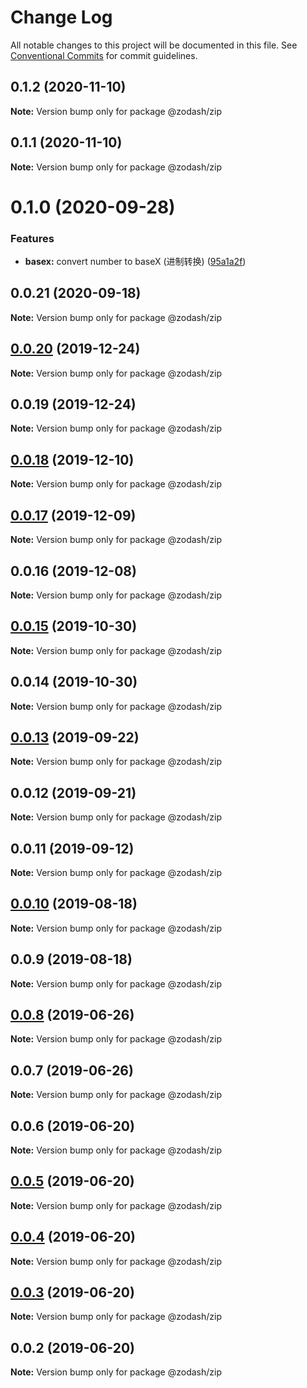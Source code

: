 # Change Log

All notable changes to this project will be documented in this file.
See [Conventional Commits](https://conventionalcommits.org) for commit guidelines.

## 0.1.2 (2020-11-10)

**Note:** Version bump only for package @zodash/zip





## 0.1.1 (2020-11-10)

**Note:** Version bump only for package @zodash/zip





# 0.1.0 (2020-09-28)


### Features

* **basex:** convert number to baseX (进制转换) ([95a1a2f](https://github.com/zcorky/zodash/commit/95a1a2f361d73de5caa3b8e297c1643e97e40983))





## 0.0.21 (2020-09-18)

**Note:** Version bump only for package @zodash/zip





## [0.0.20](https://github.com/zcorky/zodash/compare/@zodash/zip@0.0.19...@zodash/zip@0.0.20) (2019-12-24)

**Note:** Version bump only for package @zodash/zip





## 0.0.19 (2019-12-24)

**Note:** Version bump only for package @zodash/zip





## [0.0.18](https://github.com/zcorky/zodash/compare/@zodash/zip@0.0.17...@zodash/zip@0.0.18) (2019-12-10)

**Note:** Version bump only for package @zodash/zip





## [0.0.17](https://github.com/zcorky/zodash/compare/@zodash/zip@0.0.16...@zodash/zip@0.0.17) (2019-12-09)

**Note:** Version bump only for package @zodash/zip





## 0.0.16 (2019-12-08)

**Note:** Version bump only for package @zodash/zip





## [0.0.15](https://github.com/zcorky/zodash/compare/@zodash/zip@0.0.14...@zodash/zip@0.0.15) (2019-10-30)

**Note:** Version bump only for package @zodash/zip





## 0.0.14 (2019-10-30)

**Note:** Version bump only for package @zodash/zip





## [0.0.13](https://github.com/zcorky/zodash/compare/@zodash/zip@0.0.12...@zodash/zip@0.0.13) (2019-09-22)

**Note:** Version bump only for package @zodash/zip





## 0.0.12 (2019-09-21)

**Note:** Version bump only for package @zodash/zip





## 0.0.11 (2019-09-12)

**Note:** Version bump only for package @zodash/zip





## [0.0.10](https://github.com/zcorky/zodash/compare/@zodash/zip@0.0.9...@zodash/zip@0.0.10) (2019-08-18)

**Note:** Version bump only for package @zodash/zip





## 0.0.9 (2019-08-18)

**Note:** Version bump only for package @zodash/zip





## [0.0.8](https://github.com/zcorky/zodash/compare/@zodash/zip@0.0.7...@zodash/zip@0.0.8) (2019-06-26)

**Note:** Version bump only for package @zodash/zip





## 0.0.7 (2019-06-26)

**Note:** Version bump only for package @zodash/zip





## 0.0.6 (2019-06-20)

**Note:** Version bump only for package @zodash/zip





## [0.0.5](https://github.com/zcorky/zodash/compare/@zodash/zip@0.0.4...@zodash/zip@0.0.5) (2019-06-20)

**Note:** Version bump only for package @zodash/zip





## [0.0.4](https://github.com/zcorky/zodash/compare/@zodash/zip@0.0.3...@zodash/zip@0.0.4) (2019-06-20)

**Note:** Version bump only for package @zodash/zip





## [0.0.3](https://github.com/zcorky/zodash/compare/@zodash/zip@0.0.2...@zodash/zip@0.0.3) (2019-06-20)

**Note:** Version bump only for package @zodash/zip





## 0.0.2 (2019-06-20)

**Note:** Version bump only for package @zodash/zip
